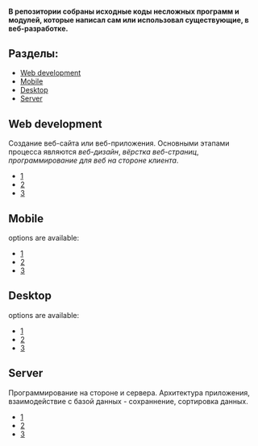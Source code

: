 #### В репозитории собраны исходные коды несложных программ и модулей, которые написал сам или использовал существующие, в веб-разработке.

## Разделы:

- [Web development](#web-dev)
- [Mobile](#mobile)
- [Desktop](#desktop)
- [Server](#server)

## Web development
Создание веб-сайта или веб-приложения. Основными этапами процесса являются *веб-дизайн*, *вёрстка веб-страниц*, *программирование для веб на стороне клиента*.

- [1]()
- [2]()
- [3]()


## Mobile

options are available:

- [1]()
- [2]()
- [3]()


## Desktop

options are available:

- [1]()
- [2]()
- [3]()


## Server
Программирование на стороне и сервера. Архитектура приложения, взаимодействие с базой данных - сохраннение, сортировка данных.

- [1]()
- [2]()
- [3]()